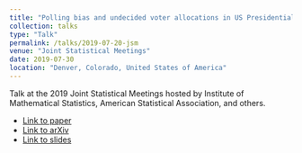 ```yaml
---
title: "Polling bias and undecided voter allocations in US Presidential elections"
collection: talks
type: "Talk"
permalink: /talks/2019-07-20-jsm
venue: "Joint Statistical Meetings"
date: 2019-07-30
location: "Denver, Colorado, United States of America"
---
```

Talk at the 2019 Joint Statistical Meetings hosted by Institute of Mathematical Statistics, American Statistical Association, and others.

* [Link to paper](https://rss.onlinelibrary.wiley.com/doi/pdf/10.1111/rssa.12414)
* [Link to arXiv](https://arxiv.org/abs/1703.09430)
* [Link to slides](https://bonstats.github.io/files/talk_2019_jsm_undecided_voters.pdf)

